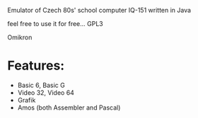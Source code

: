 Emulator of Czech 80s' school computer IQ-151 written in Java

feel free to use it for free... GPL3

Omikron


Features:
=========

* Basic 6, Basic G
* Video 32, Video 64
* Grafik
* Amos (both Assembler and Pascal)
